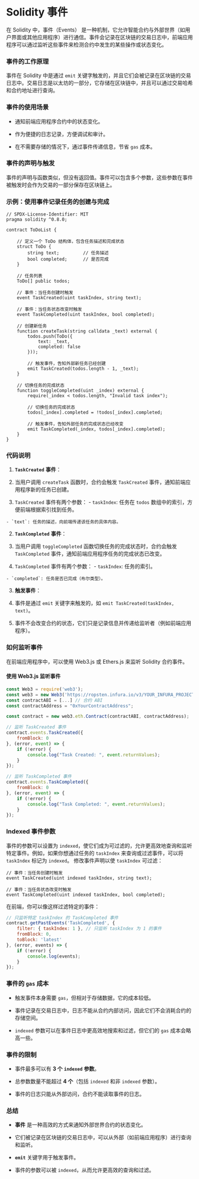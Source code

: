 # Solidity 事件

在 Solidity 中，事件（Events） 是一种机制，它允许智能合约与外部世界（如用户界面或其他应用程序）进行通信。事件会记录在区块链的交易日志中，前端应用程序可以通过监听这些事件来检测合约中发生的某些操作或状态变化。

### 事件的工作原理

事件在 Solidity 中是通过 `emit` 关键字触发的，并且它们会被记录在区块链的交易日志中。交易日志是以太坊的一部分，它存储在区块链中，并且可以通过交易哈希和合约地址进行查询。

### 事件的使用场景

- 通知前端应用程序合约中的状态变化。
  
- 作为便捷的日志记录，方便调试和审计。
  
- 在不需要存储的情况下，通过事件传递信息，节省 `gas` 成本。
  

### 事件的声明与触发

事件的声明与函数类似，但没有返回值。事件可以包含多个参数，这些参数在事件被触发时会作为交易的一部分保存在区块链上。

### 示例：使用事件记录任务的创建与完成

```Solidity
// SPDX-License-Identifier: MIT
pragma solidity ^0.8.0;

contract ToDoList {

    // 定义一个 ToDo 结构体，包含任务描述和完成状态
    struct ToDo {
        string text;         // 任务描述
        bool completed;      // 是否完成
    }

    // 任务列表
    ToDo[] public todos;

    // 事件：当任务创建时触发
    event TaskCreated(uint taskIndex, string text);

    // 事件：当任务状态改变时触发
    event TaskCompleted(uint taskIndex, bool completed);

    // 创建新任务
    function createTask(string calldata _text) external {
        todos.push(ToDo({
            text: _text,
            completed: false
        }));

        // 触发事件，告知外部新任务已经创建
        emit TaskCreated(todos.length - 1, _text);
    }

    // 切换任务的完成状态
    function toggleCompleted(uint _index) external {
        require(_index < todos.length, "Invalid task index");

        // 切换任务的完成状态
        todos[_index].completed = !todos[_index].completed;

        // 触发事件，告知外部任务的完成状态已经改变
        emit TaskCompleted(_index, todos[_index].completed);
    }
}
```

### 代码说明

1. **`TaskCreated`** **事件**：
  1. 当用户调用 `createTask` 函数时，合约会触发 `TaskCreated` 事件，通知前端应用程序新的任务已创建。
    
  2. `TaskCreated` 事件有两个参数：
    - `taskIndex`: 任务在 `todos` 数组中的索引，方便前端根据索引找到任务。
      
    - `text`: 任务的描述，向前端传递该任务的具体内容。
      
2. **`TaskCompleted`** **事件**：
  1. 当用户调用 `toggleCompleted` 函数切换任务的完成状态时，合约会触发 `TaskCompleted` 事件，通知前端应用程序任务的完成状态已改变。
    
  2. `TaskCompleted` 事件有两个参数：
    - `taskIndex`: 任务的索引。
      
    - `completed`: 任务是否已完成（布尔类型）。
      
3. **触发事件**：
  1. 事件是通过 `emit` 关键字来触发的，如 `emit TaskCreated(taskIndex, text)`。
    
  2. 事件不会改变合约的状态，它们只是记录信息并传递给监听者（例如前端应用程序）。
    

### 如何监听事件

在前端应用程序中，可以使用 Web3.js 或 Ethers.js 来监听 Solidity 合约事件。

#### 使用 Web3.js 监听事件

```JavaScript
const Web3 = require('web3');
const web3 = new Web3('https://ropsten.infura.io/v3/YOUR_INFURA_PROJECT_ID');
const contractABI = [...] // 合约 ABI
const contractAddress = "0xYourContractAddress";

const contract = new web3.eth.Contract(contractABI, contractAddress);

// 监听 TaskCreated 事件
contract.events.TaskCreated({
    fromBlock: 0
}, (error, event) => {
    if (!error) {
        console.log("Task Created: ", event.returnValues);
    }
});

// 监听 TaskCompleted 事件
contract.events.TaskCompleted({
    fromBlock: 0
}, (error, event) => {
    if (!error) {
        console.log("Task Completed: ", event.returnValues);
    }
});
```

### Indexed 事件参数

事件的参数可以设置为 `indexed`，使它们成为可过滤的，允许更高效地查询和监听特定事件。例如，如果你想通过任务的 `taskIndex` 来查询或过滤事件，可以将 `taskIndex` 标记为 `indexed`。
修改事件声明以使 `taskIndex` 可过滤：

```Solidity
// 事件：当任务创建时触发
event TaskCreated(uint indexed taskIndex, string text);

// 事件：当任务状态改变时触发
event TaskCompleted(uint indexed taskIndex, bool completed);
```

在前端，你可以像这样过滤特定的事件：

```JavaScript
// 只监听特定 taskIndex 的 TaskCompleted 事件
contract.getPastEvents('TaskCompleted', {
    filter: { taskIndex: 1 }, // 只监听 taskIndex 为 1 的事件
    fromBlock: 0,
    toBlock: 'latest'
}, (error, events) => {
    if (!error) {
        console.log(events);
    }
});
```

### 事件的 `gas` 成本

- 触发事件本身需要 `gas`，但相对于存储数据，它的成本较低。
  
- 事件记录在交易日志中，日志不能从合约内部访问，因此它们不会消耗合约的存储空间。
  
- `indexed` 参数可以在事件日志中更高效地搜索和过滤，但它们的 `gas` 成本会略高一些。
  

### 事件的限制

- 事件最多可以有 **3 个** **`indexed`** **参数**。
  
- 总参数数量不能超过 **4 个**（包括 `indexed` 和非 `indexed` 参数）。
  
- 事件的日志只能从外部访问，合约不能读取事件的日志。
  

### 总结

- **事件** 是一种高效的方式来通知外部世界合约的状态变化。
  
- 它们被记录在区块链的交易日志中，可以从外部（如前端应用程序）进行查询和监听。
  
- **`emit`** 关键字用于触发事件。
  
- 事件的参数可以被 `indexed`，从而允许更高效的查询和过滤。